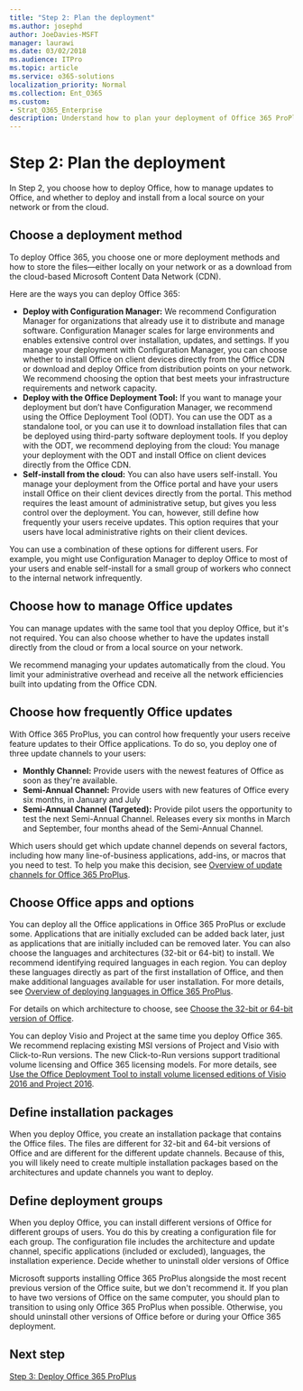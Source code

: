 ```yaml
---
title: "Step 2: Plan the deployment"
ms.author: josephd
author: JoeDavies-MSFT
manager: laurawi
ms.date: 03/02/2018
ms.audience: ITPro
ms.topic: article
ms.service: o365-solutions
localization_priority: Normal
ms.collection: Ent_O365
ms.custom:
- Strat_O365_Enterprise
description: Understand how to plan your deployment of Office 365 ProPlus.
---
```


# Step 2: Plan the deployment

In Step 2, you choose how to deploy Office, how to manage updates to Office, and whether to deploy and install from a local source on your network or from the cloud.

## Choose a deployment method

To deploy Office 365, you choose one or more deployment methods and how to store the files—either locally on your network or as a download from the cloud-based Microsoft Content Data Network (CDN).

Here are the ways you can deploy Office 365:

- **Deploy with Configuration Manager:** We recommend Configuration Manager for organizations that already use it to distribute and manage software. Configuration Manager scales for large environments and enables extensive control over installation, updates, and settings. If you manage your deployment with Configuration Manager, you can choose whether to install Office on client devices directly from the Office CDN or download and deploy Office from distribution points on your network. We recommend choosing the option that best meets your infrastructure requirements and network capacity.
- **Deploy with the Office Deployment Tool:** If you want to manage your deployment but don’t have Configuration Manager, we recommend using the Office Deployment Tool (ODT). You can use the ODT as a standalone tool, or you can use it to download installation files that can be deployed using third-party software deployment tools. If you deploy with the ODT, we recommend deploying from the cloud: You manage your deployment with the ODT and install Office on client devices directly from the Office CDN.
- **Self-install from the cloud:** You can also have users self-install. You manage your deployment from the Office portal and have your users install Office on their client devices directly from the portal. This method requires the least amount of administrative setup, but gives you less control over the deployment. You can, however, still define how frequently your users receive updates. This option requires that your users have local administrative rights on their client devices.

You can use a combination of these options for different users. For example, you might use Configuration Manager to deploy Office to most of your users and enable self-install for a small group of workers who connect to the internal network infrequently.

## Choose how to manage Office updates

You can manage updates with the same tool that you deploy Office, but it's not required. You can also choose whether to have the updates install directly from the cloud or from a local source on your network.

We recommend managing your updates automatically from the cloud. You limit your administrative overhead and receive all the network efficiencies built into updating from the Office CDN.

## Choose how frequently Office updates

With Office 365 ProPlus, you can control how frequently your users receive feature updates to their Office applications. To do so, you deploy one of three update channels to your users:

- **Monthly Channel:** Provide users with the newest features of Office as soon as they're available.
- **Semi-Annual Channel:** Provide users with new features of Office every six months, in January and July
- **Semi-Annual Channel (Targeted):** Provide pilot users the opportunity to test the next Semi-Annual Channel. Releases every six months in March and September, four months ahead of the Semi-Annual Channel.

Which users should get which update channel depends on several factors, including how many line-of-business applications, add-ins, or macros that you need to test. To help you make this decision, see [Overview of update channels for Office 365 ProPlus](https://docs.microsoft.com/deployoffice/overview-of-update-channels-for-office-365-proplus).

## Choose Office apps and options

You can deploy all the Office applications in Office 365 ProPlus or exclude some. Applications that are initially excluded can be added back later, just as applications that are initially included can be removed later. You can also choose the languages and architectures (32-bit or 64-bit) to install.
We recommend identifying required languages in each region. You can deploy these languages directly as part of the first installation of Office, and then make additional languages available for user installation. For more details, see [Overview of deploying languages in Office 365 ProPlus](https://docs.microsoft.com/deployoffice/overview-of-deploying-languages-in-office-365-proplus).

For details on which architecture to choose, see [Choose the 32-bit or 64-bit version of Office](https://support.office.com/article/choose-between-the-64-bit-or-32-bit-version-of-office-2dee7807-8f95-4d0c-b5fe-6c6f49b8d261).

You can deploy Visio and Project at the same time you deploy Office 365. We recommend replacing existing MSI versions of Project and Visio with Click-to-Run versions. The new Click-to-Run versions support traditional volume licensing and Office 365 licensing models. For more details, see [Use the Office Deployment Tool to install volume licensed editions of Visio 2016 and Project 2016](https://docs.microsoft.com/deployoffice/use-the-office-deployment-tool-to-install-volume-licensed-editions-of-visio-2016).

## Define installation packages
When you deploy Office, you create an installation package that contains the Office files. The files are different for 32-bit and 64-bit versions of Office and are different for the different update channels. Because of this, you will likely need to create multiple installation packages based on the architectures and update channels you want to deploy.

## Define deployment groups

When you deploy Office, you can install different versions of Office for different groups of users. You do this by creating a configuration file for each group. The configuration file includes the architecture and update channel, specific applications (included or excluded), languages, the installation experience. 
Decide whether to uninstall older versions of Office

Microsoft supports installing Office 365 ProPlus alongside the most recent previous version of the Office suite, but we don't recommend it. If you plan to have two versions of Office on the same computer, you should plan to transition to using only Office 365 ProPlus when possible. Otherwise, you should uninstall other versions of Office before or during your Office 365 deployment.

## Next step

[Step 3: Deploy Office 365 ProPlus](office365proplus-deploy-office365-proplus.md)

